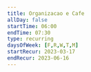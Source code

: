 ```yaml
---
title: Organizacao e Cafe
allDay: false
startTime: 06:00
endTime: 07:30
type: recurring
daysOfWeek: [F,R,W,T,M]
startRecur: 2023-03-17
endRecur: 2023-06-16
---
```

